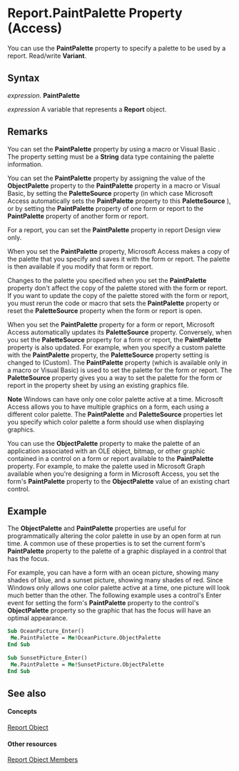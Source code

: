 
# Report.PaintPalette Property (Access)

You can use the  **PaintPalette** property to specify a palette to be used by a report. Read/write **Variant**.


## Syntax

 _expression_. **PaintPalette**

 _expression_ A variable that represents a **Report** object.


## Remarks

You can set the  **PaintPalette** property by using a macro or Visual Basic . The property setting must be a **String** data type containing the palette information.

You can set the  **PaintPalette** property by assigning the value of the **ObjectPalette** property to the **PaintPalette** property in a macro or Visual Basic, by setting the **PaletteSource** property (in which case Microsoft Access automatically sets the **PaintPalette** property to this **PaletteSource** ), or by setting the **PaintPalette** property of one form or report to the **PaintPalette** property of another form or report.

For a report, you can set the  **PaintPalette** property in report Design view only.

When you set the  **PaintPalette** property, Microsoft Access makes a copy of the palette that you specify and saves it with the form or report. The palette is then available if you modify that form or report.

Changes to the palette you specified when you set the  **PaintPalette** property don't affect the copy of the palette stored with the form or report. If you want to update the copy of the palette stored with the form or report, you must rerun the code or macro that sets the **PaintPalette** property or reset the **PaletteSource** property when the form or report is open.

When you set the  **PaintPalette** property for a form or report, Microsoft Access automatically updates its **PaletteSource** property. Conversely, when you set the **PaletteSource** property for a form or report, the **PaintPalette** property is also updated. For example, when you specify a custom palette with the **PaintPalette** property, the **PaletteSource** property setting is changed to (Custom). The **PaintPalette** property (which is available only in a macro or Visual Basic) is used to set the palette for the form or report. The **PaletteSource** property gives you a way to set the palette for the form or report in the property sheet by using an existing graphics file.


 **Note**  Windows can have only one color palette active at a time. Microsoft Access allows you to have multiple graphics on a form, each using a different color palette. The  **PaintPalette** and **PaletteSource** properties let you specify which color palette a form should use when displaying graphics.

You can use the  **ObjectPalette** property to make the palette of an application associated with an OLE object, bitmap, or other graphic contained in a control on a form or report available to the **PaintPalette** property. For example, to make the palette used in Microsoft Graph available when you're designing a form in Microsoft Access, you set the form's **PaintPalette** property to the **ObjectPalette** value of an existing chart control.


## Example

The  **ObjectPalette** and **PaintPalette** properties are useful for programmatically altering the color palette in use by an open form at run time. A common use of these properties is to set the current form's **PaintPalette** property to the palette of a graphic displayed in a control that has the focus.

For example, you can have a form with an ocean picture, showing many shades of blue, and a sunset picture, showing many shades of red. Since Windows only allows one color palette active at a time, one picture will look much better than the other. The following example uses a control's Enter event for setting the form's  **PaintPalette** property to the control's **ObjectPalette** property so the graphic that has the focus will have an optimal appearance.




```vb
Sub OceanPicture_Enter() 
 Me.PaintPalette = Me!OceanPicture.ObjectPalette 
End Sub 
 
Sub SunsetPicture_Enter() 
 Me.PaintPalette = Me!SunsetPicture.ObjectPalette 
End Sub
```


## See also


#### Concepts


[Report Object](6f77c1b4-a9ce-7caa-204c-fe0755c6f9df.md)
#### Other resources


[Report Object Members](73370a33-1ca0-da4d-9e36-88011bc2b93e.md)
